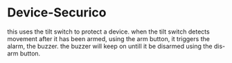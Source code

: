 
# Device-Securico
this uses the tilt switch to protect a device.
when the tilt switch detects movement after it has been armed, using the arm button, it triggers the alarm, the buzzer. 
the buzzer will keep on untill it be disarmed using the dis-arm button.
